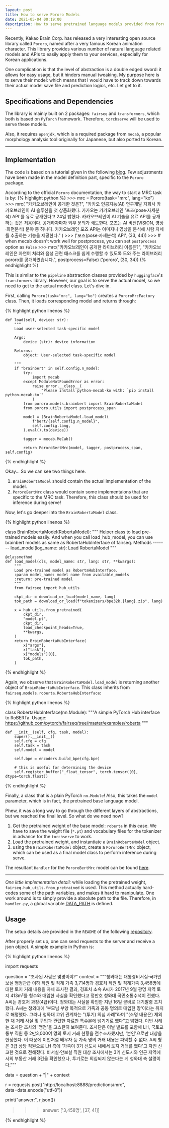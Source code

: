 ```yaml
---
layout: post
title: How to serve Pororo Models
date: 2021-05-04 00:19:00
description: How to serve pretrained language models provided from Pororo library by Kakao Brain Corp. with torchserve.
---
```


Recently, Kakao Brain Corp. has released a very interesting open source library
called `Pororo`, named after a very famous Korean animation character. This
library provides various number of natural language related models and APIs to
easily apply them to your services, especially for Korean applications.

One complication is that the level of abstraction is a double edged sword:
it allows for easy usage, but it hinders manual tweaking. My purpose here is to
serve their model: which means that I would have to track down towards their
actual model save file and prediction logics, etc. Let get to it.

## Specifications and Dependencies

The library is mainly built on 2 packages: `fairseq` and `transformers`, which
both is based on `PyTorch` framework. Therefore, `torchserve` will be used to
serve these models.

Also, it requires `openjdk`, which is a required package from `mecab`, a popular
morphology analysis tool originally for Japanese, but also ported to Korean.
***
## Implementation

The code is based on a tutorial given in the following
[blog](https://towardsdatascience.com/serving-pytorch-models-with-torchserve-6b8e8cbdb632).
Few adjustments have been made in the model definition part, specific to the
`Pororo` package.


According to the official `Pororo` documentation, the way to start a MRC task is
by:
{% highlight python %}
    >>> mrc = Pororo(task="mrc", lang="ko")
    >>> mrc(
    "카카오브레인이 공개한 것은?",
    "카카오 인공지능(AI) 연구개발 자회사 카카오브레인이 AI 솔루션을 첫 상품화했다. 카카오는 카카오브레인 '포즈(pose·자세분석) API'를 유료 공개한다고 24일 밝혔다. 카카오브레인이 AI 기술을 유료 API를 공개하는 것은 처음이다. 공개하자마자 외부 문의가 쇄도한다. 포즈는 AI 비전(VISION, 영상·화면분석) 분야 중 하나다. 카카오브레인 포즈 API는 이미지나 영상을 분석해 사람 자세를 추출하는 기능을 제공한다."
    )
    >>> ('포즈(pose·자세분석) API', (33, 44))
    >>> # when mecab doesn't work well for postprocess, you can set `postprocess` option as `False`
    >>> mrc("카카오브레인이 공개한 라이브러리 이름은?", "카카오브레인은 자연어 처리와 음성 관련 태스크를 쉽게 수행할 수 있도록 도와 주는 라이브러리 pororo를 공개하였습니다.", postprocess=False)
    ('pororo', (30, 34))
{% endhighlight %}

This is similar to the `pipeline` abstraction classes provided by `huggingface`'s
`transformers` library. However, our goal is to serve the actual model, so we
need to get to the actual model class. Let's dive in.

First, calling `Pororo(task="mrc", lang="ko")` creates a `PororoMrcFactory` class.
Then, it loads corresponding model and returns through:

{% highlight python linenos %}

    def load(self, device: str):
        """
        Load user-selected task-specific model

        Args:
            device (str): device information

        Returns:
            object: User-selected task-specific model

        """
        if "brainbert" in self.config.n_model:
            try:
                import mecab
            except ModuleNotFoundError as error:
                raise error.__class__(
                    "Please install python-mecab-ko with: `pip install python-mecab-ko`"
                )
            from pororo.models.brainbert import BrainRobertaModel
            from pororo.utils import postprocess_span

            model = (BrainRobertaModel.load_model(
                f"bert/{self.config.n_model}",
                self.config.lang,
            ).eval().to(device))

            tagger = mecab.MeCab()

            return PororoBertMrc(model, tagger, postprocess_span, self.config)

{% endhighlight %}

Okay... So we can see two things here.

1. `BrainRobertaModel` should contain the actual implementation of the model.
2. `PororoBertMrc` class would contain some implementaions that are specific to
   the MRC task. Therefore, this class should be used for inference during serve!

Now, let's go deeper into the `BrainRobertaModel` class.

{% highlight python linenos %}

class BrainRobertaModel(RobertaModel):
    """
    Helper class to load pre-trained models easily. And when you call load_hub_model,
    you can use brainbert models as same as RobertaHubInterface of fairseq.
    Methods
    -------
    load_model(log_name: str): Load RobertaModel
    """

    @classmethod
    def load_model(cls, model_name: str, lang: str, **kwargs):
        """
        Load pre-trained model as RobertaHubInterface.
        :param model_name: model name from available_models
        :return: pre-trained model
        """
        from fairseq import hub_utils

        ckpt_dir = download_or_load(model_name, lang)
        tok_path = download_or_load(f"tokenizers/bpe32k.{lang}.zip", lang)

        x = hub_utils.from_pretrained(
            ckpt_dir,
            "model.pt",
            ckpt_dir,
            load_checkpoint_heads=True,
            **kwargs,
        )
        return BrainRobertaHubInterface(
            x["args"],
            x["task"],
            x["models"][0],
            tok_path,
        )

{% endhighlight %}

Again, we observe that `BrainRobertaModel.load_model` is returning another object
of `BrainRobertaHubInterface`. This class inherits from
`fairseq.models.roberta.RobertaHubInterface`:

{% highlight python linenos %}

class RobertaHubInterface(nn.Module):
    """A simple PyTorch Hub interface to RoBERTa.
    Usage: https://github.com/pytorch/fairseq/tree/master/examples/roberta
    """

    def __init__(self, cfg, task, model):
        super().__init__()
        self.cfg = cfg
        self.task = task
        self.model = model

        self.bpe = encoders.build_bpe(cfg.bpe)

        # this is useful for determining the device
        self.register_buffer("_float_tensor", torch.tensor([0], dtype=torch.float))

{% endhighlight %}

Finally, a class that is a plain PyTorch `nn.Module`! Also, this takes the `model`
parameter, which is in fact, the pretrained base language model.

Phew, it was a long way to go through the different layers of abstractions, but
we reached the final level. So what do we need now?

1. Get the pretrained weight of the base model: `roberta` in this case. We have
   to save the weight file (`*.pt`) and vocabulary files for the tokenizer in
   advance for the `torchserve` to work.
2. Load the pretrained weight, and instantiate a `BrainRobertaModel` object.
3. using the `BrainRobertaModel` object, create a `PororoBertMrc` object, which
   can be used as a final model class to perform inference during serve.

The resultant `Handler` for the `PororoBertMrc` model can be found
[here](https://github.com/syncdoth/mrc_serve/blob/f95feea9c1a1715e7f84506de09e50ee82c1df36/handler.py#L23).

***
*One little implementation detail:* while loading the pretrained weight,
`fairseq.hub_utils.from_pretrained` is used. This method actually hard-codes some
of the path variables, and makes it hard to manipulate. One work around is to
simply provide a absolute path to the file. Therefore, in `handler.py`, a global
variable
[DATA_PATH](https://github.com/syncdoth/mrc_serve/blob/f95feea9c1a1715e7f84506de09e50ee82c1df36/handler.py#L21)
is defined.

## Usage

The setup details are provided in the `README` of the following
[repository](https://www.github.com/syncdoth/mrc_serve).

After properly set up, one can send requests to the server and receive a json
object. A simple example in Python is:

{% highlight python linenos %}

import requests

question = "조사된 사람은 몇명이야?"
context = """청와대는 대통령비서실·국가안보실 행정관급 이하 직원 및 직계 가족 3,714명과 경호처 직원
            및 직계가족 3,458명에 대한 토지 거래 내용을 자체 조사한 결과, 경호처 소속 A씨가 2017년
            9월 광명 지역 토지 413m²를 형수와 매입한 사실을 확인했다고 정만호 청와대 국민소통수석이
            전했다. A씨는 경호처 과장(4급)이다. 청와대는 사실을 확인한 지난 16일 곧바로 대기발령 조치했다.
            A씨는 청와대에 '부모님 부양 목적으로 가족과 공동 명의로 매입한 땅'이라는 취지로 해명했다.
            그러나 청와대 고위 관계자는 "(투기) 의심 사례"라며 "(소명 내용은) 제외한 채 거래 사실
            및 구입과 관련한 자료만 특수본에 넘기기로 했다"고 밝혔다. 이번 사례는 조사단 조사의 '맹점'을
            고스란히 보여준다. 조사단은 이날 발표를 포함해 LH, 국토교통부 직원 등 2만3,000여 명의
            토지 거래 현황을 전수조사했지만, '본인'으로만 대상을 한정했다. 이 때문에 이번처럼 배우자
            등 가족 명의 거래 내용은 파악할 수 없다. A씨 형은 3급 상당 직원으로 LH 측에 '가족이
            3기 신도시 내에서 토지 거래를 했다'고 자진 신고한 것으로 전해졌다. 비서실·안보실 직원 대상
            조사에서는 3기 신도시와 인근 지역에서의 부동산 거래 3건을 확인했으나, 투기로는 의심되지
            않는다는 게 청와대 측 설명이다."""

data = question + "|" + context

r = requests.post("http://localhost:8888/predictions/mrc", data=data.encode("utf-8"))

print("answer:", r.json())

>>> answer: ['3,458명', [37, 41]]

{% endhighlight %}